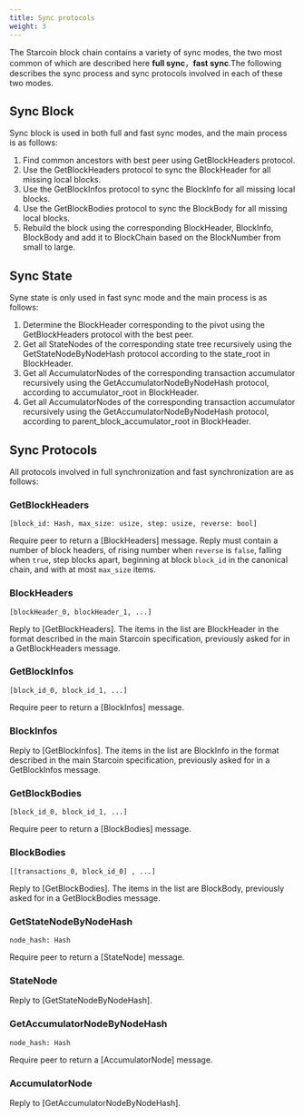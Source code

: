 ```yaml
---
title: Sync protocols
weight: 3
---
```


The Starcoin block chain contains a variety of sync modes, the two most common of which are described here **full sync**，**fast sync**.The following describes the sync process and sync protocols involved in each of these two modes.


## Sync Block

Sync block is used in both full and fast sync modes, and the main process is as follows: 

1. Find common ancestors with best peer using GetBlockHeaders protocol. 
2. Use the GetBlockHeaders protocol to sync the BlockHeader for all missing local blocks. 
3. Use the GetBlockInfos protocol to sync the BlockInfo for all missing local blocks. 
4. Use the GetBlockBodies protocol to sync the BlockBody for all missing local blocks. 
5. Rebuild the block using the corresponding BlockHeader, BlockInfo, BlockBody and add it to BlockChain based on the BlockNumber from small to large. 



## Sync State

Syne state is only used in fast sync mode and the main process is as follows: 

1. Determine the BlockHeader corresponding to the pivot using the GetBlockHeaders protocol with the best peer. 
2. Get all StateNodes of the corresponding state tree recursively using the GetStateNodeByNodeHash protocol according to the state_root in BlockHeader. 
3. Get all AccumulatorNodes of the corresponding transaction accumulator recursively using the GetAccumulatorNodeByNodeHash protocol, according to accumulator_root in BlockHeader. 
4. Get all AccumulatorNodes of the corresponding transaction accumulator recursively using the GetAccumulatorNodeByNodeHash protocol, according to parent_block_accumulator_root in BlockHeader. 



## Sync Protocols

All protocols involved in full synchronization and fast synchronization are as follows: 

### GetBlockHeaders

`[block_id: Hash, max_size: usize, step: usize, reverse: bool]`

Require peer to return a [BlockHeaders] message. Reply must contain a number of block headers, of rising number when `reverse` is `false`, falling when `true`, step blocks apart, beginning at block `block_id` in the canonical chain, and with at most `max_size` items.

### BlockHeaders

`[blockHeader_0, blockHeader_1, ...]`

Reply to [GetBlockHeaders]. The items in the list are BlockHeader in the format described in the main Starcoin specification, previously asked for in a GetBlockHeaders message.

### GetBlockInfos

`[block_id_0, block_id_1, ...]`

Require peer to return a [BlockInfos] message.

### BlockInfos

Reply to [GetBlockInfos]. The items in the list are BlockInfo in the format described in the main Starcoin specification, previously asked for in a GetBlockInfos message.

### GetBlockBodies

`[block_id_0, block_id_1, ...]`

Require peer to return a [BlockBodies] message.

### BlockBodies

`[[transactions_0, block_id_0] , ...]`

Reply to [GetBlockBodies]. The items in the list are BlockBody, previously asked for in a GetBlockBodies message.

### GetStateNodeByNodeHash

`node_hash: Hash`

Require peer to return a [StateNode] message.

### StateNode

Reply to [GetStateNodeByNodeHash]. 

### GetAccumulatorNodeByNodeHash

`node_hash: Hash`

Require peer to return a [AccumulatorNode] message.

### AccumulatorNode

Reply to [GetAccumulatorNodeByNodeHash]. 